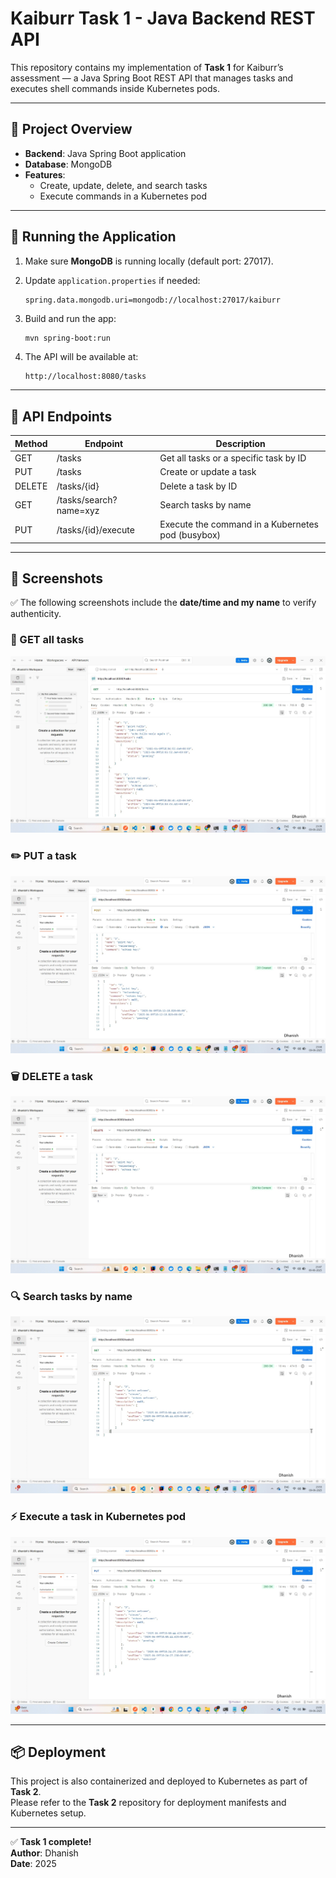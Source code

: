 # Kaiburr Task 1 - Java Backend REST API

This repository contains my implementation of **Task 1** for Kaiburr’s assessment — a Java Spring Boot REST API that manages tasks and executes shell commands inside Kubernetes pods.

---

## 📁 Project Overview

- **Backend**: Java Spring Boot application
- **Database**: MongoDB
- **Features**:
  - Create, update, delete, and search tasks
  - Execute commands in a Kubernetes pod

---

## 🚀 Running the Application

1. Make sure **MongoDB** is running locally (default port: 27017).
2. Update `application.properties` if needed:

    ```properties
    spring.data.mongodb.uri=mongodb://localhost:27017/kaiburr
    ```

3. Build and run the app:

    ```bash
    mvn spring-boot:run
    ```

4. The API will be available at:

    ```
    http://localhost:8080/tasks
    ```

---

## 🧪 API Endpoints

| Method | Endpoint                      | Description                                        |
|--------|-------------------------------|----------------------------------------------------|
| GET    | /tasks                        | Get all tasks or a specific task by ID             |
| PUT    | /tasks                        | Create or update a task                            |
| DELETE | /tasks/{id}                   | Delete a task by ID                                |
| GET    | /tasks/search?name=xyz        | Search tasks by name                               |
| PUT    | /tasks/{id}/execute           | Execute the command in a Kubernetes pod (busybox)  |

---

## 📸 Screenshots

✅ The following screenshots include the **date/time and my name** to verify authenticity.

### 🔎 GET all tasks
![GET tasks](screenshots/get-tasks.png)

### ✏️ PUT a task
![PUT task](screenshots/put-tasks.png)

### 🗑️ DELETE a task
![DELETE task](screenshots/delete-tasks.png)

### 🔍 Search tasks by name
![Search tasks](screenshots/search-tasks.png)

### ⚡ Execute a task in Kubernetes pod
![Execute task](screenshots/execute-tasks.png)

---

## 📦 Deployment

This project is also containerized and deployed to Kubernetes as part of **Task 2**.  
Please refer to the **Task 2** repository for deployment manifests and Kubernetes setup.

---

✅ **Task 1 complete!**  
**Author**: Dhanish  
**Date**: 2025
